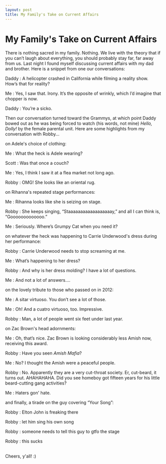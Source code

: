 ```yaml
---
layout: post
title: My Family's Take on Current Affairs
---
```


My Family's Take on Current Affairs
=============

There is nothing sacred in my family. Nothing. We live with the theory
that if you can’t laugh about everything, you should probably stay far,
far away from us. Last night I found myself discussing current affairs with my
dad and brother. Here is a snippet from one our conversations:

Daddy
: A helicopter crashed in California while filming a reality show. How’s that for reality? 

Me
: Yes, I saw that. Irony. It’s the opposite of wrinkly, which I’d imagine that chopper is now. 

Daddy
: You’re a sicko. 

Then our conversation turned toward the Grammys, at which point Daddy bowed out as he was being forced to 
watch (his words, not mine) <i> Hello, Dolly! </i> by the female parental unit. Here are some highlights from 
my conversation with Robby...

on Adele's choice of clothing:

Me
: What the heck is Adele wearing?

Scott
: Was that once a couch?

Me
: Yes, I think I saw it at a flea market not long ago.

Robby
: OMG! She looks like an oriental rug.  

on Rihanna's repeated stage performances:

Me
: Rihanna looks like she is seizing on stage.

Robby
: She keeps singing, “Staaaaaaaaaaaaaaaaaay,” and all I can think is, “Gooooooooooooo.”

Me
: Seriously. Where’s Grumpy Cat when you need it?

on whatever the heck was happening to Carrie Underwood's dress during her performance:

Robby
: Carrie Underwood needs to stop screaming at me.

Me
: What’s happening to her dress?

Robby
: And why is her dress molding? I have a lot of questions.

Me
: And not a lot of answers….

on the lovely tribute to those who passed on in 2012:

Me
: A sitar virtuoso. You don’t see a lot of those.

Me
: Oh! And a cuatro virtuoso, too. Impressive.

Robby
: Man, a lot of people went six feet under last year. 

on Zac Brown's head adornments:

Me
: Oh, that’s nice. Zac Brown is looking considerably less Amish now, receiving this award.

Robby
: Have you seen <i>Amish Mafia</i>?

Me
: No? I thought the Amish were a peaceful people.

Robby
: No. Apparently they are a very cut-throat society. Er, cut-beard, it turns out. AHAHAHAHA. Did you see homeboy got 
fifteen years for his little beard-cutting gang activities? 

Me
: Haters gon' hate. 

and finally, a tirade on the guy covering “Your Song”:

Robby
: Elton John is freaking there

Robby
: let him sing his own song

Robby
: someone needs to tell this guy to gtfo the stage

Robby
: this sucks

<br/>
Cheers, y'all! :)


